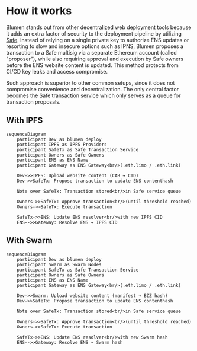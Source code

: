 # How it works

Blumen stands out from other decentralized web deployment tools because it adds an extra factor of security to the deployment pipeline by utilizing [Safe](https://safe.global). Instead of relying on a single private key to authorize ENS updates or resorting to slow and insecure options such as IPNS, Blumen proposes a transaction to a Safe multisig via a separate Ethereum account (called "proposer"), while also requiring approval and execution by Safe owners before the ENS website content is updated. This method protects from CI/CD key leaks and access compromise.

Such approach is superior to other common setups, since it does not compromise convenience and decentralization. The only central factor becomes the Safe transaction service which only serves as a queue for transaction proposals.

## With IPFS

```mermaid
sequenceDiagram
    participant Dev as blumen deploy
    participant IPFS as IPFS Providers
    participant SafeTx as Safe Transaction Service
    participant Owners as Safe Owners
    participant ENS as ENS Name
    participant Gateway as ENS Gateway<br/>(.eth.limo / .eth.link)

    Dev->>IPFS: Upload website content (CAR → CID)
    Dev->>SafeTx: Propose transaction to update ENS contenthash

    Note over SafeTx: Transaction stored<br/>in Safe service queue

    Owners->>SafeTx: Approve transaction<br/>(until threshold reached)
    Owners->>SafeTx: Execute transaction

    SafeTx->>ENS: Update ENS resolver<br/>with new IPFS CID
    ENS-->>Gateway: Resolve ENS → IPFS CID
```

## With Swarm

```mermaid
sequenceDiagram
    participant Dev as blumen deploy
    participant Swarm as Swarm Nodes
    participant SafeTx as Safe Transaction Service
    participant Owners as Safe Owners
    participant ENS as ENS Name
    participant Gateway as ENS Gateway<br/>(.eth.limo / .eth.link)

    Dev->>Swarm: Upload website content (manifest → BZZ hash)
    Dev->>SafeTx: Propose transaction to update ENS contenthash

    Note over SafeTx: Transaction stored<br/>in Safe service queue

    Owners->>SafeTx: Approve transaction<br/>(until threshold reached)
    Owners->>SafeTx: Execute transaction

    SafeTx->>ENS: Update ENS resolver<br/>with new Swarm hash
    ENS-->>Gateway: Resolve ENS → Swarm hash
```